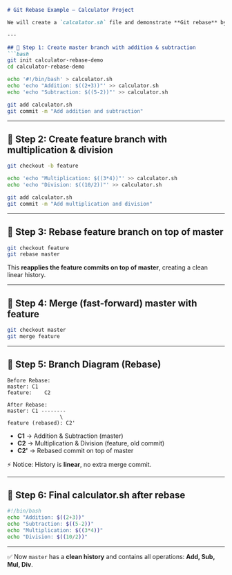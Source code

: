 
````markdown
# Git Rebase Example – Calculator Project

We will create a `calculator.sh` file and demonstrate **Git rebase** by replaying commits from the `feature` branch on top of `master`.

---

## 🔹 Step 1: Create master branch with addition & subtraction
```bash
git init calculator-rebase-demo
cd calculator-rebase-demo

echo '#!/bin/bash' > calculator.sh
echo 'echo "Addition: $((2+3))"' >> calculator.sh
echo 'echo "Subtraction: $((5-2))"' >> calculator.sh

git add calculator.sh
git commit -m "Add addition and subtraction"
````

---

## 🔹 Step 2: Create feature branch with multiplication & division

```bash
git checkout -b feature

echo 'echo "Multiplication: $((3*4))"' >> calculator.sh
echo 'echo "Division: $((10/2))"' >> calculator.sh

git add calculator.sh
git commit -m "Add multiplication and division"
```

---

## 🔹 Step 3: Rebase feature branch on top of master

```bash
git checkout feature
git rebase master
```

This **reapplies the feature commits on top of master**, creating a clean linear history.

---

## 🔹 Step 4: Merge (fast-forward) master with feature

```bash
git checkout master
git merge feature
```

---

## 🔹 Step 5: Branch Diagram (Rebase)

```
Before Rebase:
master: C1
feature:    C2

After Rebase:
master: C1 --------
                 \
feature (rebased): C2'
```

* **C1** → Addition & Subtraction (master)
* **C2** → Multiplication & Division (feature, old commit)
* **C2'** → Rebased commit on top of master

⚡ Notice: History is **linear**, no extra merge commit.

---

## 🔹 Step 6: Final calculator.sh after rebase

```bash
#!/bin/bash
echo "Addition: $((2+3))"
echo "Subtraction: $((5-2))"
echo "Multiplication: $((3*4))"
echo "Division: $((10/2))"
```

---

✅ Now `master` has a **clean history** and contains all operations: **Add, Sub, Mul, Div**.

```

